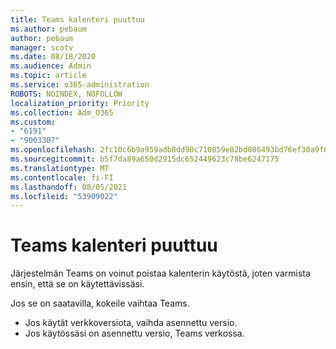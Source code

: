 ```yaml
---
title: Teams kalenteri puuttuu
ms.author: pebaum
author: pebaum
manager: scotv
ms.date: 08/18/2020
ms.audience: Admin
ms.topic: article
ms.service: o365-administration
ROBOTS: NOINDEX, NOFOLLOW
localization_priority: Priority
ms.collection: Adm_O365
ms.custom:
- "6191"
- "9003307"
ms.openlocfilehash: 2fc10c6b9a959adb8dd90c710859e82bd086493bd76ef30a9f6239713ec32109
ms.sourcegitcommit: b5f7da89a650d2915dc652449623c78be6247175
ms.translationtype: MT
ms.contentlocale: fi-FI
ms.lasthandoff: 08/05/2021
ms.locfileid: "53909022"
---
```

# <a name="teams-calendar-is-missing"></a>Teams kalenteri puuttuu

Järjestelmän Teams on voinut poistaa kalenterin käytöstä, joten varmista ensin, että se on käytettävissäsi.

Jos se on saatavilla, kokeile vaihtaa Teams.

- Jos käytät verkkoversiota, vaihda asennettu versio.
- Jos käytössäsi on asennettu versio, Teams verkossa.